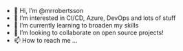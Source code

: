 - 👋 Hi, I’m @mrrobertsson
- 👀 I’m interested in CI/CD, Azure, DevOps and lots of stuff
- 🌱 I’m currently learning to broaden my skills
- 💞️ I’m looking to collaborate on open source projects!
- 📫 How to reach me ...
